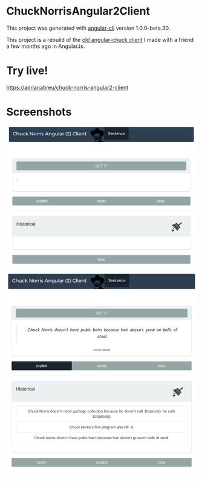# ChuckNorrisAngular2Client

This project was generated with [angular-cli](https://github.com/angular/angular-cli) version 1.0.0-beta.30.

This project is a rebuild of the [old angular-chuck client](https://github.com/adrianabreu/chuck-norris-angular-client) I made with a friend a few months ago in AngularJs.

# Try live! 

[https://adrianabreu/chuck-norris-angular2-client](https://adrianabreu/chuck-norris-angular2-client)

# Screenshots

![1](assets/1.png "1")
![2](assets/2.png "2")
